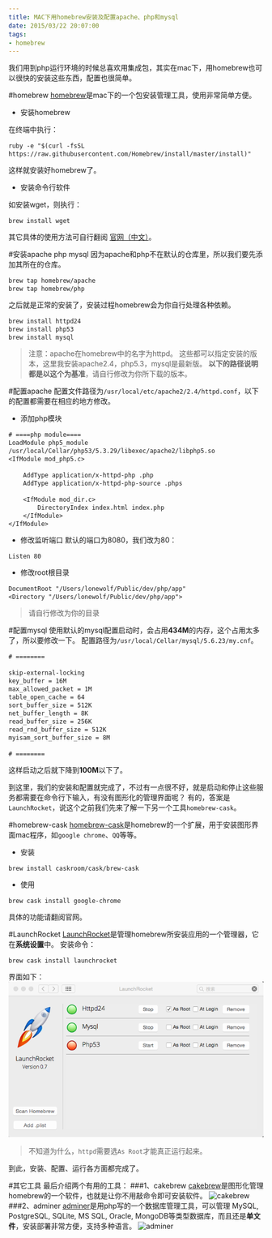 ```yaml
---
title: MAC下用homebrew安装及配置apache、php和mysql
date: 2015/03/22 20:07:00
tags: 
- homebrew
---
```


我们用到php运行环境的时候总喜欢用集成包，其实在mac下，用homebrew也可以很快的安装这些东西，配置也很简单。
<!-- more -->
#homebrew
[homebrew](http://brew.sh/index_zh-cn.html)是mac下的一个包安装管理工具，使用非常简单方便。

* 安装homebrew 

在终端中执行：

```
ruby -e "$(curl -fsSL https://raw.githubusercontent.com/Homebrew/install/master/install)"
```
这样就安装好homebrew了。

* 安装命令行软件

如安装wget，则执行：

```
brew install wget
```
其它具体的使用方法可自行翻阅 [官网（中文）](http://brew.sh/index_zh-cn.html)。

#安装apache php mysql
因为apache和php不在默认的仓库里，所以我们要先添加其所在的仓库。

```
brew tap homebrew/apache
brew tap homebrew/php
```
之后就是正常的安装了，安装过程homebrew会为你自行处理各种依赖。

```
brew install httpd24
brew install php53
brew install mysql
```
> 注意：apache在homebrew中的名字为httpd。
> 这些都可以指定安装的版本，这里我安装apache2.4，php5.3，mysql是最新版。
> **以下的路径说明都是以这个为基准**，请自行修改为你所下载的版本。

#配置apache
配置文件路径为`/usr/local/etc/apache2/2.4/httpd.conf`，以下的配置都需要在相应的地方修改。

* 添加php模块

```
# ====php module====
LoadModule php5_module /usr/local/Cellar/php53/5.3.29/libexec/apache2/libphp5.so
<IfModule mod_php5.c>

    AddType application/x-httpd-php .php
    AddType application/x-httpd-php-source .phps

    <IfModule mod_dir.c>
        DirectoryIndex index.html index.php
    </IfModule>
</IfModule>
```
* 修改监听端口
默认的端口为8080，我们改为80：

```
Listen 80
```
* 修改root根目录

```
DocumentRoot "/Users/lonewolf/Public/dev/php/app"
<Directory "/Users/lonewolf/Public/dev/php/app">
```
>请自行修改为你的目录

#配置mysql
使用默认的mysql配置启动时，会占用**434M**的内存，这个占用太多了，所以要修改一下。
配置路径为`/usr/local/Cellar/mysql/5.6.23/my.cnf`。

```
# ========

skip-external-locking
key_buffer = 16M
max_allowed_packet = 1M
table_open_cache = 64
sort_buffer_size = 512K
net_buffer_length = 8K
read_buffer_size = 256K
read_rnd_buffer_size = 512K
myisam_sort_buffer_size = 8M

# ========
```
这样启动之后就下降到**100M**以下了。

到这里，我们的安装和配置就完成了，不过有一点很不好，就是启动和停止这些服务都需要在命令行下输入，有没有图形化的管理界面呢？
有的，答案是`LaunchRocket`，说这个之前我们先来了解一下另一个工具`homebrew-cask`。

#homebrew-cask
[homebrew-cask](caskroom.io)是homebrew的一个扩展，用于安装图形界面mac程序，如`google chrome`、`QQ`等等。

* 安装

```
brew install caskroom/cask/brew-cask
```

*  使用

```
brew cask install google-chrome
```
具体的功能请翻阅官网。

#LaunchRocket
[LaunchRocket](https://github.com/jimbojsb/launchrocket)是管理homebrew所安装应用的一个管理器，它在**系统设置**中。
安装命令：

```
brew cask install launchrocket
```
界面如下：
![launchrocket](/blog/pic/homebrew-apache-php-mysql-1.png)
> 不知道为什么，`httpd`需要选`As Root`才能真正运行起来。

到此，安装、配置、运行各方面都完成了。

#其它工具
最后介绍两个有用的工具：
###1、cakebrew
[cakebrew](https://www.cakebrew.com)是图形化管理homebrew的一个软件，也就是让你不用敲命令即可安装软件。
![cakebrew](https://www.cakebrew.com/assets/img/app-bg.png)
###2、adminer
[adminer](http://www.adminer.org/)是用php写的一个数据库管理工具，可以管理 MySQL, PostgreSQL, SQLite, MS SQL, Oracle, MongoDB等类型数据库，而且还是**单文件**，安装部署非常方便，支持多种语言。
![adminer](http://www.adminer.org/static/screenshots/db.png)
